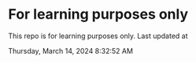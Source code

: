 # For learning purposes only
This repo is for learning purposes only.
Last updated at

Thursday, March 14, 2024 8:32:52 AM

